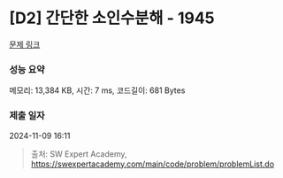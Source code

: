 # [D2] 간단한 소인수분해 - 1945 

[문제 링크](https://swexpertacademy.com/main/code/problem/problemDetail.do?contestProbId=AV5Pl0Q6ANQDFAUq) 

### 성능 요약

메모리: 13,384 KB, 시간: 7 ms, 코드길이: 681 Bytes

### 제출 일자

2024-11-09 16:11



> 출처: SW Expert Academy, https://swexpertacademy.com/main/code/problem/problemList.do